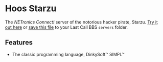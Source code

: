 # Hoos Starzu

The *NETronics Connect!* server of the notorious hacker pirate, Starzu. [Try it out here](https://stellartux.github.io/netronics-connect-online/?https://raw.githubusercontent.com/stellartux/hoos-starzu/master/hoos-starzu.js) or [save this file](https://raw.githubusercontent.com/stellartux/hoos-starzu/master/hoos-starzu.js) to your Last Call BBS `servers` folder.

## Features

- The classic programming language, DinkySoft™ SIMPL™
